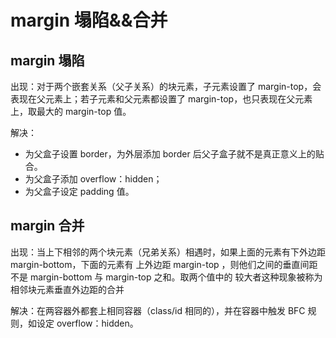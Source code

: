 # margin 塌陷&&合并

## margin 塌陷

出现：对于两个嵌套关系（父子关系）的块元素，子元素设置了 margin-top，会表现在父元素上；若子元素和父元素都设置了 margin-top，也只表现在父元素上，取最大的 margin-top 值。

解决：

- 为父盒子设置 border，为外层添加 border 后父子盒子就不是真正意义上的贴合。
- 为父盒子添加 overflow：hidden；
- 为父盒子设定 padding 值。

## margin 合并

出现：当上下相邻的两个块元素（兄弟关系）相遇时，如果上面的元素有下外边距 margin-bottom，下面的元素有
上外边距 margin-top ，则他们之间的垂直间距不是 margin-bottom 与 margin-top 之和。取两个值中的
较大者这种现象被称为相邻块元素垂直外边距的合并

解决：在两容器外都套上相同容器（class/id 相同的），并在容器中触发 BFC 规则，如设定 overflow：hidden。

